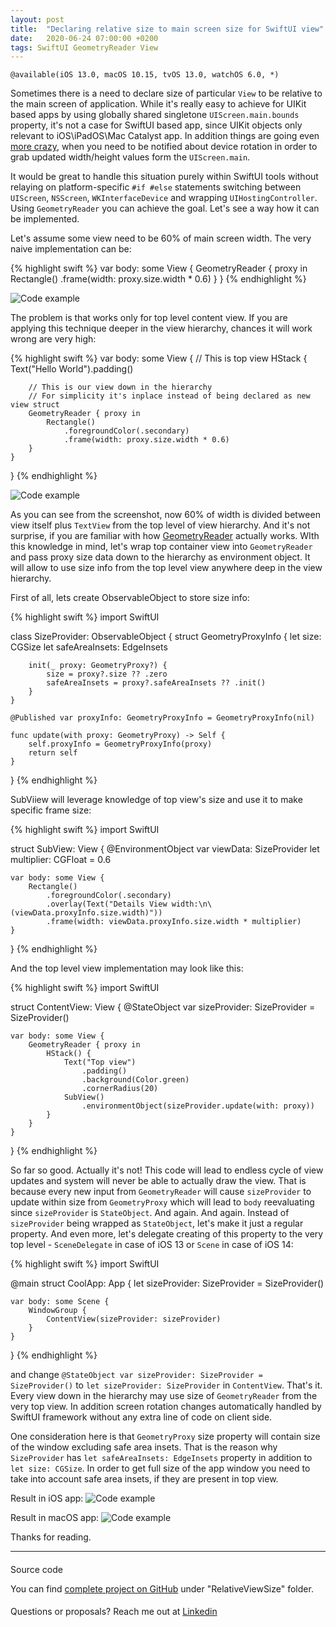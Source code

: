 ```yaml
---
layout: post
title:  "Declaring relative size to main screen size for SwiftUI view"
date:   2020-06-24 07:00:00 +0200
tags: SwiftUI GeometryReader View
---
```

`@available(iOS 13.0, macOS 10.15, tvOS 13.0, watchOS 6.0, *)`

Sometimes there is a need to declare size of particular `View` to be relative to the main screen of application. While it's really easy to achieve for UIKit based apps by using globally shared singletone `UIScreen.main.bounds` property, it's not a case for SwiftUI based app, since UIKit objects only relevant to iOS\iPadOS\Mac Catalyst app. In addition things are going even [more crazy](https://stackoverflow.com/a/57442517/7524146), when you need to be notified about device rotation in order to grab updated width/height values form the `UIScreen.main`.

It would be great to handle this situation purely within SwiftUI tools without relaying on platform-specific `#if #else` statements switching between `UIScreen`, `NSScreen`, `WKInterfaceDevice` and wrapping `UIHostingController`. Using `GeometryReader` you can achieve the goal. Let's see a way how it can be implemented.

Let's assume some view need to be 60% of main screen width. The very naive implementation can be:

{% highlight swift %}
var body: some View {
    GeometryReader { proxy in
        Rectangle()
            .frame(width: proxy.size.width * 0.6)
    }
}
{% endhighlight %}

![Code example](/assets/images/code_00001.png)

The problem is that works only for top level content view. If you are applying this technique deeper in the view hierarchy, chances it will work wrong are very high:

{% highlight swift %}
var body: some View {
    // This is top view
    HStack {
        Text("Hello World").padding()
        
        // This is our view down in the hierarchy
        // For simplicity it's inplace instead of being declared as new view struct
        GeometryReader { proxy in
            Rectangle()
                .foregroundColor(.secondary)
                .frame(width: proxy.size.width * 0.6)
        }
    }
}
{% endhighlight %}

![Code example](/assets/images/code_00002.png)

As you can see from the screenshot, now 60% of width is divided between view itself plus `TextView` from the top level of view hierarchy. And it's not surprise, if you are familiar with how [GeometryReader](https://developer.apple.com/documentation/swiftui/geometryreader) actually works. WIth this knowledge in mind, let's wrap top container view into `GeometryReader` and pass proxy size data down to the hierarchy as environment object. It will allow to use size info from the top level view anywhere deep in the view hierarchy.

First of all, lets create ObservableObject to store size info:

{% highlight swift %}
import SwiftUI

class SizeProvider: ObservableObject {
    struct GeometryProxyInfo {
        let size: CGSize
        let safeAreaInsets: EdgeInsets
        
        init(_ proxy: GeometryProxy?) {
            size = proxy?.size ?? .zero
            safeAreaInsets = proxy?.safeAreaInsets ?? .init()
        }
    }
    
    @Published var proxyInfo: GeometryProxyInfo = GeometryProxyInfo(nil)
    
    func update(with proxy: GeometryProxy) -> Self {
        self.proxyInfo = GeometryProxyInfo(proxy)
        return self
    }
}
{% endhighlight %}

SubViiew will leverage knowledge of top view's size and use it to make specific frame size:

{% highlight swift %}
import SwiftUI

struct SubView: View {
    @EnvironmentObject var viewData: SizeProvider
    let multiplier: CGFloat = 0.6
    
    var body: some View {
        Rectangle()
            .foregroundColor(.secondary)
            .overlay(Text("Details View width:\n\(viewData.proxyInfo.size.width)"))
            .frame(width: viewData.proxyInfo.size.width * multiplier)
    }
}
{% endhighlight %}

And the top level view implementation may look like this:

{% highlight swift %}
import SwiftUI

struct ContentView: View {
    @StateObject var sizeProvider: SizeProvider = SizeProvider()
    
    var body: some View {
        GeometryReader { proxy in
            HStack() {
                Text("Top view")
                    .padding()
                    .background(Color.green)
                    .cornerRadius(20)
                SubView()
                    .environmentObject(sizeProvider.update(with: proxy))
            }
        }
    }
}
{% endhighlight %}

So far so good. Actually it's not! This code will lead to endless cycle of view updates and system will never be able to actually draw the view. That is because every new input from `GeometryReader` will cause `sizeProvider` to update within size from `GeometryProxy` which will lead to `body` reevaluating since `sizeProvider` is `StateObject`. And again. And again.
Instead of `sizeProvider` being wrapped as `StateObject`, let's make it just a regular property. And even more, let's delegate creating of this property to the very top level - `SceneDelegate` in case of iOS 13 or `Scene` in case of iOS 14:

{% highlight swift %}
import SwiftUI

@main
struct CoolApp: App {
    let sizeProvider: SizeProvider = SizeProvider()
    
    var body: some Scene {
        WindowGroup {
            ContentView(sizeProvider: sizeProvider)
        }
    }
}
{% endhighlight %}

and change `@StateObject var sizeProvider: SizeProvider = SizeProvider()` to `let sizeProvider: SizeProvider` in `ContentView`. That's it. Every view down in the hierarchy may use size of `GeometryReader` from the very top view. In addition screen rotation changes automatically handled by SwiftUI framework without any extra line of code on client side.

One consideration here is that `GeometryProxy` size property will contain size of the window excluding safe area insets. That is the reason why `SizeProvider` has `let safeAreaInsets: EdgeInsets` property in addition to `let size: CGSize`. In order to get full size of the app window you need to take into account safe area insets, if they are present in top view.

Result in iOS app:
![Code example](/assets/images/code_00003.png)

Result in macOS app:
![Code example](/assets/images/code_00004.png)

Thanks for reading.

---

####
Source code

You can find [complete project on GitHub](https://github.com/Devepre/blog_sources) under "RelativeViewSize" folder.

####
Questions or proposals? Reach me out at [Linkedin](https://www.linkedin.com/in/serhii-kyrylenko-232189110)
